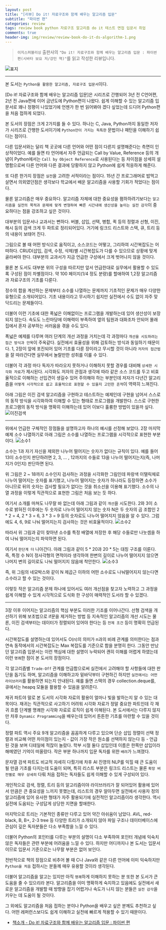 ```yaml
---  
layout: post  
title: "[리뷰] Do it! 자료구조와 함께 배우는 알고리즘 입문"  
subtitle: "파이썬 편"  
categories: review  
tags: review book python 자료구조 알고리즘 do it 테스트 면접 입문서 취업
comments: true  
header-img: img/review/review-book-do-it-ds-algorithm-1.png
---  
```

  
> `이지스퍼블리싱` 출판사의 `"Do it! 자료구조와 함께 배우는 알고리즘 입문 : 파이썬 편(시바타 보요 저/강민 역)"`를 읽고 작성한 리뷰입니다.  

![표지](https://theorydb.github.io/assets/img/review/review-book-do-it-ds-algorithm-1.png)  

---

본 도서는 `Python을 활용한 알고리즘, 자료구조 입문서`이다.

[Do it! 자료구조와 함께 배우는 알고리즘 입문]은 시리즈로 간행되어 3년 전 C언어편, 2년 전 Java편에 이어 금년도에 Python편이 나왔다. 쉽게 이해할 수 있는 알고리즘 입문서로 꽤나 정평이 나있었기에 언젠가 한 번 읽어봐야 겠다 싶었는데 드디어 Python편을 처음 접하게 되었다.

본 도서의 장점은 크게 2가지를 들 수 있다. 하나는 C, Java, Python까지 동일한 저자가 시리즈로 간행한 도서이기에 `Python만이 가지는 독특한` 문법이나 패턴을 이해하기 쉽다는 점이다. 

다른 입문서와는 달리 책 곳곳에 다른 언어와 어떤 점이 다른지 설명해준다는 측면이 인상적이었다. 예를 들면 타 언어에서 자주 언급되는 Call by Value, Reference 등의 개념이 Python에서는 `Call by Object Reference`로 사용된다는 등 차이점을 상세히 설명함으로써 다른 언어와 다른 결과에 당황하지 않고 Python에 쉽게 적응하게 해준다.

또 다른 한가지 장점은 `실전`을 고려한 서적이라는 점이다. 15년 간 프로그래머로 밥먹고 살면서 의외였던점은 생각보다 학교에서 배운 알고리즘을 사용할 기회가 적었다는 점이다. 

물론 알고리즘은 매우 중요하다. 알고리즘 자체에 대한 중요성을 폄하하려기보다는 `알고리즘을 실전의 목적과 문제에 맞게 변형하여 빠른 시간내에 생산성을 높이는 실전 감각`이 중요하다는 점을 강조하고 싶은 것이다. 

대부분의 입문서나 교과서는 뻔하다. 버블, 삽입, 선택, 병합, 퀵 등의 정렬과 선형, 이진, 해시 등의 검색 크게 두 파트로 정리되어있다. 거기에 링크드 리스트와 스택, 큐, 트리 등의 내용이 보태어 진다. 

그림으로 볼 때 어떤 방식으로 움직이고, 소스코드는 어떻고, 그리하여 시간복잡도는 어떠하다. CRUD(삽입, 검색, 수정, 삭제)별 시간복잡도가 다를 수 있으므로 상황에 맞게 골라써야 한다. 대부분의 교과서가 지금 언급한 구성에서 크게 벗어나지 않을 것이다.

물론 본 도서도 대부분 위의 구성을 따르지만 앞서 언급한대로 실무에서 활용할 수 있도록 구성된 점이 차별점이다. 약 100 페이지(1/4 정도 분량)를 할애하여 1,2장 알고리즘과 자료구조의 기초를 다룬다. 

정수의 합을 계산하는 문제부터 소수를 나열하는 문제까지 기초적인 문제가 매우 다양한 유형으로 소개되어있다. 기초 내용이라고 무시하기 쉽지만 실전에서 수도 없이 자주 맞닥드리는 문제들이다. 

더불어 이런 기초에 대한 폭넓은 이해없이는 프로그램을 개발하는데 있어 생산성이 보장되지 않는다. 속도도 느린마당에 이해력이 부족하여 옆의 팀원과 대화조차 안되어 몰래 집에서 혼자 공부하는 서러움을 겪을 수도 있다.

폭넓은 예제를 다루며 여러 단계의 개선 과정을 거치는데 각 과정마다 `개선을 시도하려는 접근 방식과 안목`이 주옥같다. 실전에서 효율성을 위해 검토하는 방식과 동일하기 때문이다. 1, 2장이 앞에 포진되어 있어 기초를 다룬 장이라고 무시할 것이 아니라 `저자의 접근법`을 잘 따라간다면 실무에서 놀랄만한 성취를 이룰 수 있다.

더불어 각 과정 마다 독자가 따라오지 못하거나 이해하지 못할 경우를 대비해 `상세한 시각화 자료`가 제시된다. 시각화도 저자의 관점과 생각에 따라 같은 소스 코드를 두고 비효율적으로 이해하는 선입견이 생길수 있어 주의해야 하는 부분인데 저자가 다년간 알고리즘을 `어떻게 시각적으로 쉽고 효율적으로 표현할 수 있을지 고민한 흔적`이 역력히 느껴진다.

아래 그림은 이진 검색 알고리즘을 구현하고 테스트하는 예제인데 구현을 넘어서 스스로의 동작 방식을 시각화하여 이해할 수 있는 형태로 프로그램을 개발한다. 스스로 구현한 프로그램의 동작 방식을 명확히 이해하는데 있어 이보다 훌륭한 방법이 있을까 싶다.
![이진검색](https://theorydb.github.io/assets/img/review/review-book-do-it-ds-algorithm-2.png)  

---

위에서 언급한 구체적인 장점들을 설명하고자 하나의 예시를 선정해 보았다. 2장 마지막 예제 소수 나열하기로 아래 그림은 소수를 나열하는 프로그램을 시각적으로 표현한 부분이다. 
![소수1](https://theorydb.github.io/assets/img/review/review-book-do-it-ds-algorithm-3.png)  

소수는 1과 자기 자신을 제외한 나누어 떨어지는 숫자가 없다는 규칙이 있다. 예를 들어 13이 소수인지 판단하려면 2, 3, ... , 12까지의 수들로 13을 나누어 떨어지는지(즉, 나머지가 0인지) 판단하면 된다.

위 그림은 2 ~ 18까지 소수인지 검사하는 과정을 시각화한 그림인데 파랑색 이탤릭체로 나누어 떨어지는 숫자를 표기했고, 나누어 떨어지는 숫자가 하나라도 등장하면 소수가 아니므로 뒤의 숫자는 검사할 필요가 없다는 것을 취소선을 이용해 표기했다. 소수의 나열 과정을 이렇게 직관적으로 표현한 그림은 처음 보는 듯 하다.

여기서 소개를 마쳐도 나무랄 바 없는데 아래 그림과 같이 `개선`을 시도한다. 2와 3이 소수로 밝혀진 이후에는 두 숫자로 나누어 떨어지지 않는 숫자 N은 두 숫자의 곱 조합인 2 * 2 = 4, 2 * 3 = 6, 3 * 3 = 9 등의 숫자로도 나누어 떨어지지 않음을 알 수 있다. 그럼에도 4, 6, 9로 나눠 떨어지는지 검사하는 것은 비효율적이다. 
![소수2](https://theorydb.github.io/assets/img/review/review-book-do-it-ds-algorithm-4.png)  

따라서 위 그림과 같이 찾아낸 소수를 특정 배열에 저장한 후 해당 수들로만 나눗셈을 하여 나눠 떨어지는지 파악하면 된다.

여기서 `한단계 더` 나아간다. 아래 그림과 같이 5 * 20과 20 * 5는 대칭 구조를 이룬다. 즉, 특정 수 N이 정사각형의 면적이라 생각하여 한변의 길이로 나누어 떨어지지 않으면 나머지 변의 길이로도 나눠 떨어지지 않음에 착안한다.
![소수3](https://theorydb.github.io/assets/img/review/review-book-do-it-ds-algorithm-5.png)  

즉, 위 그림의 네모박스와 같이 N 제곱근 이하의 어떤 소수로도 나눠떨어지지 않는다면 소수라고 할 수 있는 것이다. 

이렇듯 작은 알고리즘 문제 하나에 있어서도 여러 개선점을 찾고자 노력하고 그 과정을 쉽게 이해할 수 있게 시각적으로 도식화 한 구성이 매력적인 도서라 할 수 있겠다.

---

3장 이후 이어지는 알고리즘의 핵심 부분도 이러한 기조를 이어나간다. 선형 검색을 개선하기 위해 보초법으로 if문을 제거하는 방법 등 지속적인 알고리즘의 개선 시도는 물론, 이진 검색부터는 데이터가 정렬되어 있어야 한다는 등 `전제 조건` 등이 명확히 언급된다.

시간복잡도를 설명하는데 있어서도 O(n)의 의미가 n과의 비례 관계를 의미한다는 점과 연속 동작에서의 시간복잡도는 Max 복잡도를 기준으로 함을 분명히 한다. 그동안 만났던 알고리즘 입문서는 이런 핵심에 대한 설명이 누락되어 괜히 이해를 어렵게 하였는데 이런 `명쾌`한 점이 본 도서의 장점이다.

각 알고리즘별 `Trade-Off` 관계를 언급함으로써 실전에서 고려해야 할 사항들에 대한 판단을 돕기도 하며, 알고리즘을 이해하고자 밑바닥부터 구현하긴 하지만 `실전에서는 어떤 라이브러리`를 활용하면 되는지 안내된다. 예를 들면 스택의 경우 collection.deque를, 큐에서는 heapq 모듈을 활용할 수 있음을 알려준다.

재귀 파트야 말로 본 도서의 시각화 자료의 활용이 얼마나 빛을 발하는지 알 수 있는 대목이다. 재귀는 직관적으로 사고하기 어려워 시각화 자료가 정말 중요한 파트인데 각 재귀 흐름 단계별 명쾌한 시각화 자료로 로직이 쉽게 이해된다. 본 도서에서는 다루지 않지만 차후 `Dynamic Programming`을 배우는데 있어서 튼튼한 기초를 마련할 수 있을 것이다.

정렬 파트 역시 주요 9개 알고리즘을 꼼꼼하게 다루고 있으며 단순 삽입 정렬이 선택 정렬과 비교해 어떤 차이점이 있는지 - 값이 가장 작은 원소를 선택하지 않는다 등 - 언급된 것을 보며 디테일에 적잖이 놀랐다. 학부 시절 둘다 삽입인데 이름은 한쪽만 삽입이라 해메였던 기억이 떠올랐다. 작은 부분 하나까지 입문 독자를 위한 `배려`가 느껴졌다.

문자열 검색 파트도 비교적 자세히 다뤘기에 차후 AI 진영의 NLP를 익힐 때 큰 도움이 될 만큼 기초를 다지는데 도움이 되며, 특히 리스트 부분은 링크드 리스트는 물론 `확장 버전별로 매우 상세히` 다뤄 처음 접하는 독자들도 쉽게 이해할 수 있게 구성되어 있다. 

개인적으로 검색, 정렬, 트리 등의 알고리즘이야 라이브러리가 잘 되어있어 활용에 있어서 만큼은 큰 중요성을 느끼지 못했는데, 리스트의 경우 알아두면 실전에서 사용자 정의 알고리즘에 있어 유사한 형태가 자주 활용되기에 실전적인 알고리즘이라 생각한다. 역시 실전에 도움되는 구성답게 상당한 지면을 할애한다.

마지막으로 트리는 기본적인 종류만 다루고 있어 약간 아쉬움이 남았다. AVL, red-black, B, B+, 2-3 tree 등 다양한 트리가 소개되지 않아 파일 구조나 데이터베이스에 관심이 깊은 독자분들은 다소 부족함을 느낄 수 있다. 

더불어 Python의 포인터를 다루는 부분의 설명이 다소 부족하여 포인터 개념에 익숙치 않은 독자들은 관련 부분에 어려움을 느낄 수 있다. 하지만 어디까지나 본 도서는 입문서이므로 입문서 기준으로는 나무랄 부분은 없어 보인다.

전반적으로 책의 장점으로 비추어 볼 때 C나 Java와 같은 다른 언어에 이미 익숙하지만 `Python을 처음` 접하시는 분들께 매우 유용할 것이라 생각된다.

더불어 알고리즘을 알고는 있지만 아직 `명쾌`하게 이해하지 못하는 분 또한 본 도서가 큰 도움을 줄 수 있으리라 본다. 알고리즘을 이미 명확하게 숙지하고 있음에도 실전에서 새로운 알고리즘을 개발할 때 방향을 잡기 어렵거나 속도가 나지 않는 분들은 `실전 감각`을 키우는 데 도움이 될 것이다.

그 외에도 알고리즘을 처음 접하는 분이나 Python을 배우고 싶은 분께도 추천하고 싶다. 어떤 레퍼런스보다도 쉽게 이해하고 실전에 빠르게 적용할 수 있기 때문이다.


* [책소개 - Do it! 자료구조와 함께 배우는 알고리즘 입문 : 파이썬 편](http://www.yes24.com/Product/Goods/91219874?OzSrank=1)


